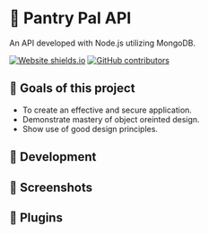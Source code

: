 # 🌿 Pantry Pal API
An API developed with Node.js utilizing MongoDB.

[![Website shields.io](https://img.shields.io/website-up-down-green-red/http/shields.io.svg)](http://testing.hasty.cc/api)
[![GitHub contributors](https://img.shields.io/github/contributors/Naereen/StrapDown.js.svg)](https://github.com/SPVTNIK-ONLINE/Pantry-Pal/graphs/contributors)

## 🌟 Goals of this project
*   To create an effective and secure application.
*   Demonstrate mastery of object oreinted design.
*   Show use of good design principles.

## 🔨 Development

## 📸 Screenshots

## 🔌 Plugins
